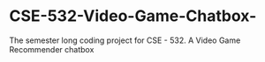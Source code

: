 # CSE-532-Video-Game-Chatbox-
The semester long coding project for CSE - 532. A Video Game Recommender chatbox 
